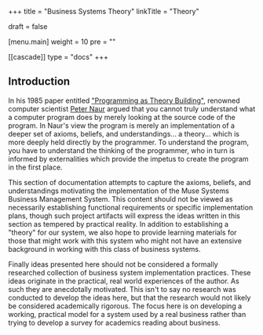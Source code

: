 +++
title = "Business Systems Theory"
linkTitle = "Theory"

draft = false

[menu.main]
weight = 10
pre = "<i class='fa-solid fa-book'></i>"

[[cascade]]
type = "docs"
+++

## Introduction

In his 1985 paper entitled <a href="https://pablo.rauzy.name/dev/naur1985programming.pdf" target="_blank">"Programming as Theory Building"</a>, renowned computer scientist <a href="https://en.wikipedia.org/wiki/Peter_Naur" target="_blank">Peter Naur</a> argued that you cannot truly understand what a computer program does by merely looking at the source code of the program.  In Naur's view the program is merely an implementation of a deeper set of axioms, beliefs, and understandings... a theory... which is more deeply held directly by the programmer.  To understand the program, you have to understand the thinking of the programmer, who in turn is informed by externalities which provide the impetus to create the program in the first place.

This section of documentation attempts to capture the axioms, beliefs, and understandings motivating the implementation of the Muse Systems Business Management System.  This content should not be viewed as necessarily establishing functional requirements or specific implementation plans, though such project artifacts will express the ideas written in this section as tempered by practical reality.  In addition to establishing a "theory" for our system, we also hope to provide learning materials for those that might work with this system who might not have an extensive background in working with this class of business systems.

Finally ideas presented here should not be considered a formally researched collection of business system implementation practices.  These ideas originate in the practical, real world experiences of the author.  As such they are anecdotally motivated.  This isn't to say no research was conducted to develop the ideas here, but that the research would not likely be considered academically rigorous. The focus here is on developing a working, practical model for a system used by a real business rather than trying to develop a survey for academics reading about business.